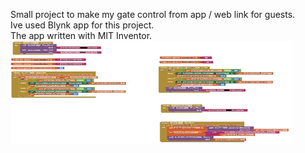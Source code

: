 Small project to make my gate control from app / web link for guests.
<br>
Ive used Blynk app for this project.
<br>
The app written with MIT Inventor.
<br>
<img src="https://github.com/Yogranov/SmartGate/blob/master/REAME_MEDIA/inventor.jpg" width="450" height="164" />


